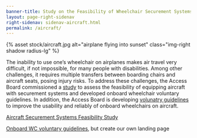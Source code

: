 ```yaml
---
banner-title: Study on the Feasibility of Wheelchair Securement Systems on Aircraft
layout: page-right-sidenav
right-sidenav: sidenav-aircraft.html
permalink: /aircraft/
---
```


{% asset stock/aircraft.jpg alt="airplane flying into sunset" class="img-right shadow radius-lg" %}

The inability to use one’s wheelchair on airplanes makes air travel very difficult, if not impossible, for many people with disabilities. Among other challenges, it requires multiple transfers between boarding chairs and aircraft seats, posing injury risks. To address these challenges, the Access Board commissioned a [study](https://www.access-board.gov/aircraft/) to assess the feasibility of equipping aircraft with securement systems and developed onboard wheelchair voluntary guidelines.  In addition, the Access Board is developing [volunatry guidelines](https://www.federalregister.gov/documents/2019/08/20/2019-17873/advisory-guidelines-for-aircraft-onboard-wheelchairs) to improve the usability and reliably of onboard wheelchairs on aircraft.

[Aircraft Securement Systems Feasibility Study](https://www.access-board.gov/aircraft/)

[Onboard WC voluntary guidelines](https://www.federalregister.gov/documents/2019/08/20/2019-17873/advisory-guidelines-for-aircraft-onboard-wheelchairs), but create our own landing page
